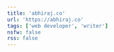 ```yaml
---
title: 'abhiraj.co'
url: 'https://abhiraj.co'
tags: ['web developer', 'writer']
nsfw: false
rss: false
---
```

